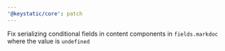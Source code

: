 ```yaml
---
'@keystatic/core': patch
---
```


Fix serializing conditional fields in content components in `fields.markdoc` where the value is `undefined`
